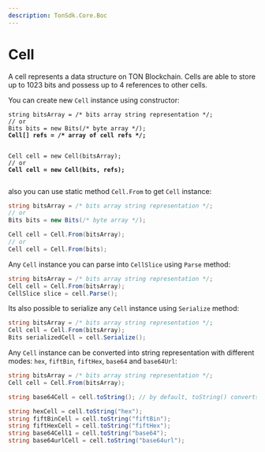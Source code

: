 ```yaml
---
description: TonSdk.Core.Boc
---
```


# Cell

A cell represents a data structure on TON Blockchain. Cells are able to store up to 1023 bits and possess up to 4 references to other cells.



You can create new `Cell` instance using constructor:

<pre class="language-csharp"><code class="lang-csharp">string bitsArray = /* bits array string representation */;
// or
Bits bits = new Bits(/* byte array */);
<strong>Cell[] refs = /* array of cell refs */;
</strong><strong>
</strong><strong>
</strong>Cell cell = new Cell(bitsArray);
// or
<strong>Cell cell = new Cell(bits, refs);
</strong><strong>
</strong></code></pre>

also you can use static method `Cell.From` to get `Cell` instance:

```csharp
string bitsArray = /* bits array string representation */;
// or
Bits bits = new Bits(/* byte array */);

Cell cell = Cell.From(bitsArray);
// or
Cell cell = Cell.From(bits);
```



Any `Cell` instance you can parse into `CellSlice` using `Parse` method:

```csharp
string bitsArray = /* bits array string representation */;
Cell cell = Cell.From(bitsArray);
CellSlice slice = cell.Parse();
```

Its also possible to serialize any `Cell` instance using `Serialize` method:

```csharp
string bitsArray = /* bits array string representation */;
Cell cell = Cell.From(bitsArray);
Bits serializedCell = cell.Serialize();
```



Any `Cell` instance can be converted into string representation with different modes: `hex`, `fiftBin`, `fiftHex`, `base64` and `base64Url`:

```csharp
string bitsArray = /* bits array string representation */;
Cell cell = Cell.From(bitsArray);

string base64Cell = cell.toString(); // by default, toString() converts cell to base64 format

string hexCell = cell.toString("hex");
string fiftBinCell = cell.toString("fiftBin");
string fiftHexCell = cell.toString("fiftHex");
string base64Cell1 = cell.toString("base64");
string base64urlCell = cell.toString("base64url");
```

